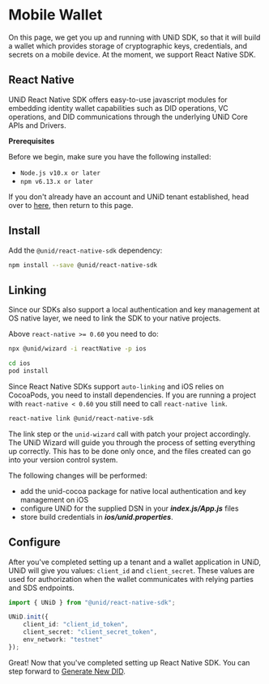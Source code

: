 # Mobile Wallet

On this page, we get you up and running with UNiD SDK, so that it will build a wallet which provides storage of cryptographic keys, credentials, and secrets on a mobile device. At the moment, we support React Native SDK.

## React Native

UNiD React Native SDK offers easy-to-use javascript modules for embedding identity wallet capabilities such as DID operations, VC operations, and DID communications through the underlying UNiD Core APIs and Drivers.

**Prerequisites**

Before we begin, make sure you have the following installed:

* `Node.js v10.x or later`
* `npm v6.13.x or later`

If you don't already have an account and UNiD tenant established, head over to [here](https://docs.getunid.io), then return to this page.

## Install

Add the `@unid/react-native-sdk` dependency:

```bash
npm install --save @unid/react-native-sdk
```

## Linking

Since our SDKs also support a local authentication and key management at OS native layer, we need to link the SDK to your native projects.

Above `react-native >= 0.60` you need to do:

```bash
npx @unid/wizard -i reactNative -p ios

cd ios
pod install
```

Since React Native SDKs support `auto-linking` and iOS relies on CocoaPods, you need to install dependencies. If you are running a project with `react-native < 0.60` you still need to call `react-native link`.

```bash
react-native link @unid/react-native-sdk
```

The link step or the `unid-wizard` call with patch your project accordingly. The UNiD Wizard will guide you through the process of setting everything up correctly. This has to be done only once, and the files created can go into your version control system.

The following changes will be performed:

* add the unid-cocoa package for native local authentication and key management on iOS
* configure UNiD for the supplied DSN in your _**index.js/App.js**_ files
* store build credentials in _**ios/unid.properties**_.

## Configure

After you've completed setting up a tenant and a wallet application in UNiD, UNiD will give you values: `client_id` and `client_secret`. These values are used for authorization when the wallet communicates with relying parties and SDS endpoints.

```ts
import { UNiD } from "@unid/react-native-sdk";

UNiD.init({
    client_id: "client_id_token",
    client_secret: "client_secret_token",
    env_network: "testnet"
});
```

Great! Now that you've completed setting up React Native SDK. You can step forward to [Generate New DID](https://github.com/getunid/unid-docs/tree/a0e3cb7501479628b5df9b10630e3f29c181f7b2/wallet/1-did-operation/README.md).
